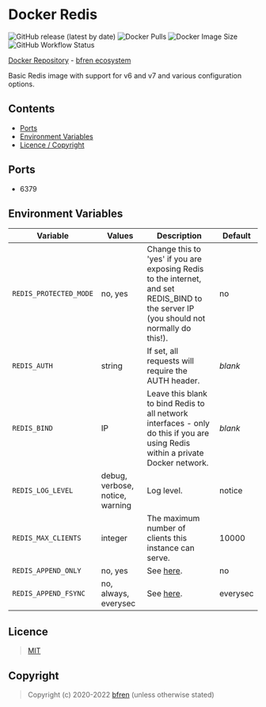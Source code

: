 # Docker Redis

![GitHub release (latest by date)](https://img.shields.io/github/v/release/bfren/docker-redis) ![Docker Pulls](https://img.shields.io/endpoint?url=https%3A%2F%2Fbfren.dev%2Fdocker%2Fpulls%2Fredis) ![Docker Image Size](https://img.shields.io/endpoint?url=https%3A%2F%2Fbfren.dev%2Fdocker%2Fsize%2Fredis) ![GitHub Workflow Status](https://img.shields.io/github/actions/workflow/status/bfren/docker-redis/dev.yml?branch=main)

[Docker Repository](https://hub.docker.com/r/bfren/redis) - [bfren ecosystem](https://github.com/bfren/docker)

Basic Redis image with support for v6 and v7 and various configuration options.

## Contents

* [Ports](#ports)
* [Environment Variables](#environment-variables)
* [Licence / Copyright](#licence)

## Ports

* 6379

## Environment Variables

| Variable               | Values                          | Description                                                                                                                             | Default  |
| ---------------------- | ------------------------------- | --------------------------------------------------------------------------------------------------------------------------------------- | -------- |
| `REDIS_PROTECTED_MODE` | no, yes                         | Change this to 'yes' if you are exposing Redis to the internet, and set REDIS_BIND to the server IP (you should not normally do this!). | no       |
| `REDIS_AUTH`           | string                          | If set, all requests will require the AUTH header.                                                                                      | *blank*  |
| `REDIS_BIND`           | IP                              | Leave this blank to bind Redis to all network interfaces - only do this if you are using Redis within a private Docker network.         | *blank*  |
| `REDIS_LOG_LEVEL`      | debug, verbose, notice, warning | Log level.                                                                                                                              | notice   |
| `REDIS_MAX_CLIENTS`    | integer                         | The maximum number of clients this instance can serve.                                                                                  | 10000    |
| `REDIS_APPEND_ONLY`    | no, yes                         | See [here](https://redis.io/topics/persistence).                                                                                        | no       |
| `REDIS_APPEND_FSYNC`   | no, always, everysec            | See [here](http://antirez.com/post/redis-persistence-demystified.html).                                                                 | everysec |

## Licence

> [MIT](https://mit.bfren.dev/2020)

## Copyright

> Copyright (c) 2020-2022 [bfren](https://bfren.dev) (unless otherwise stated)
